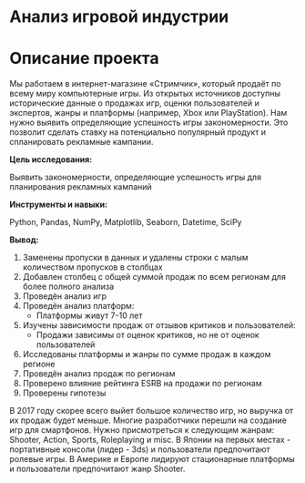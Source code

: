 # Анализ игровой индустрии

# Описание проекта  
Мы работаем в интернет-магазине «Стримчик», который продаёт по всему миру компьютерные игры. Из открытых источников доступны исторические данные о продажах игр, оценки пользователей и экспертов, жанры и платформы (например, Xbox или PlayStation). Нам нужно выявить определяющие успешность игры закономерности. Это позволит сделать ставку на потенциально популярный продукт и спланировать рекламные кампании.

**Цель исследования:**
    
Выявить закономерности, определяющие успешность игры для планирования рекламных кампаний

**Инструменты и навыки:**
    
Python, Pandas, NumPy, Matplotlib, Seaborn, Datetime, SciPy

**Вывод:**

1. Заменены пропуски в данных и удалены строки с малым количеством пропусков в столбцах
2. Добавлен столбец с общей суммой продаж по всем регионам для более полного анализа
3. Проведён анализ игр
4. Проведён анализ платформ:
   - Платформы живут 7-10 лет
5. Изучены зависимости продаж от отзывов критиков и пользователей:
   - Продажи зависимы от оценок критиков, но не от оценок пользователей
6. Исследованы платформы и жанры по сумме продаж в каждом регионе
7. Проведён анализ продаж по регионам
8. Проверено влияние рейтинга ESRB на продажи по регионам
9. Проверены гипотезы

В 2017 году скорее всего выйет большое количество игр, но выручка от их продаж будет меньше. Многие разработчики перешли на создание игр для смартфонов. Нужно присмотреться к следующим жанрам: Shooter, Action, Sports, Roleplaying и misc. В Японии на первых местах - портативные консоли (лидер - 3ds) и пользователи предпочитают ролевые игры. В Америке и Европе лидируют стационарные платформы и пользователи предпочитают жанр Shooter.
